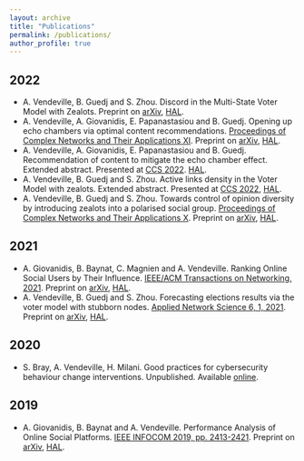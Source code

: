 ```yaml
---
layout: archive
title: "Publications"
permalink: /publications/
author_profile: true
---
```


## 2022
* A. Vendeville, B. Guedj and S. Zhou. Discord in the Multi-State Voter Model with Zealots. Preprint on [arXiv](https://arxiv.org/abs/2203.02002), [HAL](https://hal.inria.fr/hal-03600429).
* A. Vendeville, A. Giovanidis, E. Papanastasiou and B. Guedj. Opening up echo chambers via optimal content recommendations. [Proceedings of Complex Networks and Their Applications XI](https://link.springer.com/chapter/10.1007/978-3-031-21127-0_7). Preprint on [arXiv](https://arxiv.org/abs/2206.03859), [HAL](https://hal.archives-ouvertes.fr/hal-03691800).
* A. Vendeville, A. Giovanidis, E. Papanastasiou and B. Guedj. Recommendation of content to mitigate the echo chamber effect. Extended abstract. Presented at [CCS 2022](https://www.ccs2022.org/). [HAL](https://hal.science/hal-04010528).
* A. Vendeville, B. Guedj and S. Zhou. Active links density in the Voter Model with zealots. Extended abstract. Presented at [CCS 2022](https://www.ccs2022.org/), [HAL](https://hal.science/hal-04010520).
* A. Vendeville, B. Guedj and S. Zhou. Towards control of opinion diversity by introducing zealots into a polarised social group. [Proceedings of Complex Networks and Their Applications X](https://link.springer.com/chapter/10.1007%2F978-3-030-93413-2_29). Preprint on [arXiv](https://arxiv.org/abs/2006.07265), [HAL](https://hal.inria.fr/hal-02872161).

## 2021
* A. Giovanidis, B. Baynat, C. Magnien and A. Vendeville. Ranking Online Social Users by Their Influence. [IEEE/ACM Transactions on Networking, 2021](https://doi.org/10.1109/TNET.2021.3085201). Preprint on [arXiv](https://arxiv.org/abs/2107.01914), [HAL](https://hal.archives-ouvertes.fr/hal-02970215).
* A. Vendeville, B. Guedj and S. Zhou. Forecasting elections results via the voter model with stubborn nodes. [Applied Network Science 6, 1, 2021](https://doi.org/10.1007/s41109-020-00342-7). Preprint on [arXiv](https://arxiv.org/abs/2009.10627), [HAL](https://hal.archives-ouvertes.fr/hal-02946434).

## 2020
* S. Bray, A. Vendeville, H. Milani. Good practices for cybersecurity behaviour change interventions. Unpublished. Available [online](https://www.ucl.ac.uk/cybersecurity-cdt/sites/cybersecurity-cdt/files/student-profiles-policy-briefing-good-practices-cybersecurity-behaviour-change.pdf).

## 2019
* A. Giovanidis, B. Baynat and A. Vendeville. Performance Analysis of Online Social Platforms. [IEEE INFOCOM 2019, pp. 2413-2421](https://ieeexplore.ieee.org/abstract/document/8737539). Preprint on [arXiv](https://arxiv.org/abs/1902.07187), [HAL](https://hal.archives-ouvertes.fr/hal-01941296).